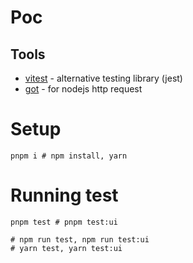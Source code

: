 # Poc

## Tools

- [vitest](https://vitest.dev/) - alternative testing library (jest)
- [got](https://github.com/sindresorhus/got) - for nodejs http request

# Setup

```
pnpm i # npm install, yarn
```

# Running test

```
pnpm test # pnpm test:ui

# npm run test, npm run test:ui
# yarn test, yarn test:ui
```

